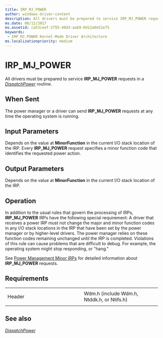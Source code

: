 ```yaml
---
title: IRP_MJ_POWER
author: windows-driver-content
description: All drivers must be prepared to service IRP_MJ_POWER requests in a DispatchPower routine.
ms.date: 08/12/2017
ms.assetid: ca53ceef-2755-49d3-aab9-0d12a0e51e75
keywords:
 - IRP_MJ_POWER Kernel-Mode Driver Architecture
ms.localizationpriority: medium
---
```


# IRP\_MJ\_POWER


All drivers must be prepared to service **IRP\_MJ\_POWER** requests in a [*DispatchPower*](https://msdn.microsoft.com/library/windows/hardware/ff543354) routine.

When Sent
---------

The power manager or a driver can send **IRP\_MJ\_POWER** requests at any time the operating system is running.

## Input Parameters


Depends on the value at **MinorFunction** in the current I/O stack location of the IRP. Every **IRP\_MJ\_POWER** request specifies a minor function code that identifies the requested power action.

## Output Parameters


Depends on the value at **MinorFunction** in the current I/O stack location of the IRP.

Operation
---------

In addition to the usual rules that govern the processing of IRPs, **IRP\_MJ\_POWER** IRPs have the following special requirement: A driver that receives a power IRP must not change the major and minor function codes in any I/O stack locations in the IRP that have been set by the power manager or by higher-level drivers. The power manager relies on these function codes remaining unchanged until the IRP is completed. Violations of this rule can cause problems that are difficult to debug. For example, the operating system might stop responding, or "hang."

See [Power Management Minor IRPs](power-management-minor-irps.md) for detailed information about **IRP\_MJ\_POWER** requests.

Requirements
------------

<table>
<colgroup>
<col width="50%" />
<col width="50%" />
</colgroup>
<tbody>
<tr class="odd">
<td><p>Header</p></td>
<td>Wdm.h (include Wdm.h, Ntddk.h, or Ntifs.h)</td>
</tr>
</tbody>
</table>

## See also


[*DispatchPower*](https://msdn.microsoft.com/library/windows/hardware/ff543354)

 

 





